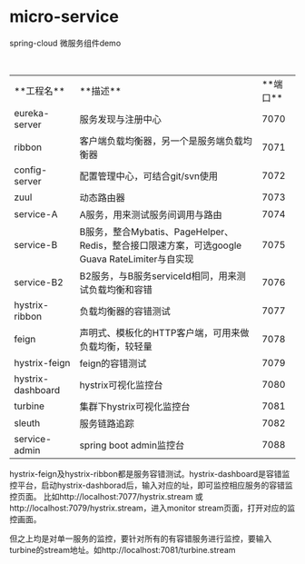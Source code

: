 # micro-service
spring-cloud 微服务组件demo

<table>
<tbody><tr>
<td>**工程名**</td>  <td>**描述**</td>  <td>**端口**</td>
</tr>
<tr>
<td>eureka-server</td>  <td>服务发现与注册中心</td>  <td>7070</td>
</tr>
<tr>
<td>ribbon</td>  <td>客户端负载均衡器，另一个是服务端负载均衡器</td>  <td>7071</td>
</tr>
<tr>
<td>config-server</td>  <td>配置管理中心，可结合git/svn使用</td>  <td>7072</td>
</tr>
<tr>
<td>zuul</td>  <td>动态路由器</td>  <td>7073</td>
</tr>
<tr>
<td>service-A</td>  <td>A服务，用来测试服务间调用与路由</td>  <td>7074</td>
</tr>
<tr>
<td>service-B</td>  <td>B服务，整合Mybatis、PageHelper、Redis，整合接口限速方案，可选google Guava RateLimiter与自实现</td>  <td>7075</td>
</tr>
<tr>
<td>service-B2</td>  <td>B2服务，与B服务serviceId相同，用来测试负载均衡和容错</td>  <td>7076</td>
</tr>
<tr>
<td>hystrix-ribbon</td>  <td>负载均衡器的容错测试</td>  <td>7077</td>
</tr>
<tr>
<td>feign</td>  <td>声明式、模板化的HTTP客户端，可用来做负载均衡，较轻量</td>  <td>7078</td>
</tr>
<tr>
<td>hystrix-feign</td>  <td>feign的容错测试</td>  <td>7079</td>
</tr>
<tr>
<td>hystrix-dashboard</td>  <td>hystrix可视化监控台</td>  <td>7080</td>
</tr>
<tr>
<td>turbine</td>  <td>集群下hystrix可视化监控台</td>  <td>7081</td>
</tr>
<tr>
<td>sleuth</td>  <td>服务链路追踪</td>  <td>7082</td>
</tr>
<tr>
<td>service-admin</td>  <td>spring boot admin监控台</td>  <td>7088</td>
</tr>
</tbody></table>

hystrix-feign及hystrix-ribbon都是服务容错测试。hystrix-dashboard是容错监控平台，启动hystrix-dashborad后，输入对应的址，即可监控相应服务的容错监控页面。
比如http://localhost:7077/hystrix.stream 或 http://localhost:7079/hystrix.stream，进入monitor stream页面，打开对应的监控画面。

但之上均是对单一服务的监控，要针对所有的有容错服务进行监控，要输入turbine的stream地址。如http://localhost:7081/turbine.stream

